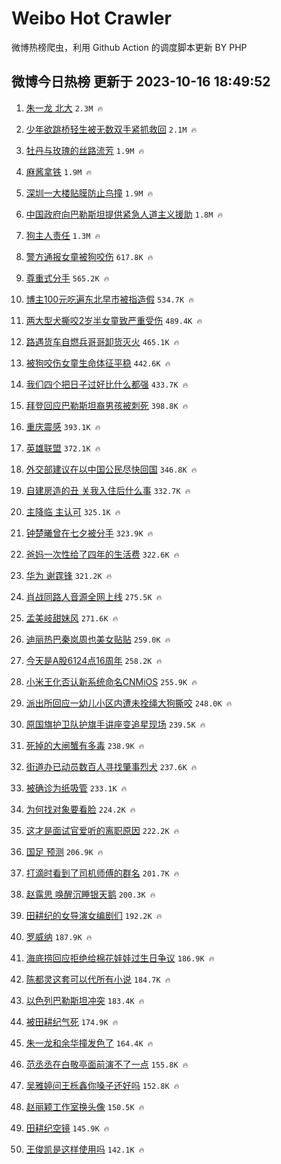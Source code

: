 # Weibo Hot Crawler 



微博热榜爬虫，利用 Github Action 的调度脚本更新 BY PHP 


## 微博今日热榜 更新于 2023-10-16 18:49:52 
1. [朱一龙 北大](https://s.weibo.com/weibo?q=%E6%9C%B1%E4%B8%80%E9%BE%99%20%E5%8C%97%E5%A4%A7&t=31&band_rank=1&Refer=top) `2.3M 🔥` 

1. [少年欲跳桥轻生被无数双手紧抓救回](https://s.weibo.com/weibo?q=%23%E5%B0%91%E5%B9%B4%E6%AC%B2%E8%B7%B3%E6%A1%A5%E8%BD%BB%E7%94%9F%E8%A2%AB%E6%97%A0%E6%95%B0%E5%8F%8C%E6%89%8B%E7%B4%A7%E6%8A%93%E6%95%91%E5%9B%9E%23&t=31&band_rank=2&Refer=top) `2.1M 🔥` 

1. [牡丹与玫瑰的丝路流芳](https://s.weibo.com/weibo?q=%23%E7%89%A1%E4%B8%B9%E4%B8%8E%E7%8E%AB%E7%91%B0%E7%9A%84%E4%B8%9D%E8%B7%AF%E6%B5%81%E8%8A%B3%23&t=31&band_rank=3&Refer=top) `1.9M 🔥` 

1. [麻酱拿铁](https://s.weibo.com/weibo?q=%E9%BA%BB%E9%85%B1%E6%8B%BF%E9%93%81&t=31&band_rank=4&Refer=top) `1.9M 🔥` 

1. [深圳一大楼贴膜防止鸟撞](https://s.weibo.com/weibo?q=%23%E6%B7%B1%E5%9C%B3%E4%B8%80%E5%A4%A7%E6%A5%BC%E8%B4%B4%E8%86%9C%E9%98%B2%E6%AD%A2%E9%B8%9F%E6%92%9E%23&t=31&band_rank=5&Refer=top) `1.9M 🔥` 

1. [中国政府向巴勒斯坦提供紧急人道主义援助](https://s.weibo.com/weibo?q=%23%E4%B8%AD%E5%9B%BD%E6%94%BF%E5%BA%9C%E5%90%91%E5%B7%B4%E5%8B%92%E6%96%AF%E5%9D%A6%E6%8F%90%E4%BE%9B%E7%B4%A7%E6%80%A5%E4%BA%BA%E9%81%93%E4%B8%BB%E4%B9%89%E6%8F%B4%E5%8A%A9%23&t=31&band_rank=6&Refer=top) `1.8M 🔥` 

1. [狗主人责任](https://s.weibo.com/weibo?q=%E7%8B%97%E4%B8%BB%E4%BA%BA%E8%B4%A3%E4%BB%BB&t=31&band_rank=7&Refer=top) `1.3M 🔥` 

1. [警方通报女童被狗咬伤](https://s.weibo.com/weibo?q=%23%E8%AD%A6%E6%96%B9%E9%80%9A%E6%8A%A5%E5%A5%B3%E7%AB%A5%E8%A2%AB%E7%8B%97%E5%92%AC%E4%BC%A4%23&t=31&band_rank=8&Refer=top) `617.8K 🔥` 

1. [尊重式分手](https://s.weibo.com/weibo?q=%E5%B0%8A%E9%87%8D%E5%BC%8F%E5%88%86%E6%89%8B&t=31&band_rank=9&Refer=top) `565.2K 🔥` 

1. [博主100元吃遍东北早市被指造假](https://s.weibo.com/weibo?q=%23%E5%8D%9A%E4%B8%BB100%E5%85%83%E5%90%83%E9%81%8D%E4%B8%9C%E5%8C%97%E6%97%A9%E5%B8%82%E8%A2%AB%E6%8C%87%E9%80%A0%E5%81%87%23&t=31&band_rank=10&Refer=top) `534.7K 🔥` 

1. [两大型犬撕咬2岁半女童致严重受伤](https://s.weibo.com/weibo?q=%23%E4%B8%A4%E5%A4%A7%E5%9E%8B%E7%8A%AC%E6%92%95%E5%92%AC2%E5%B2%81%E5%8D%8A%E5%A5%B3%E7%AB%A5%E8%87%B4%E4%B8%A5%E9%87%8D%E5%8F%97%E4%BC%A4%23&t=31&band_rank=11&Refer=top) `489.4K 🔥` 

1. [路遇货车自燃兵哥哥卸货灭火](https://s.weibo.com/weibo?q=%23%E8%B7%AF%E9%81%87%E8%B4%A7%E8%BD%A6%E8%87%AA%E7%87%83%E5%85%B5%E5%93%A5%E5%93%A5%E5%8D%B8%E8%B4%A7%E7%81%AD%E7%81%AB%23&t=31&band_rank=12&Refer=top) `465.1K 🔥` 

1. [被狗咬伤女童生命体征平稳](https://s.weibo.com/weibo?q=%23%E8%A2%AB%E7%8B%97%E5%92%AC%E4%BC%A4%E5%A5%B3%E7%AB%A5%E7%94%9F%E5%91%BD%E4%BD%93%E5%BE%81%E5%B9%B3%E7%A8%B3%23&t=31&band_rank=13&Refer=top) `442.6K 🔥` 

1. [我们四个把日子过好比什么都强](https://s.weibo.com/weibo?q=%23%E6%88%91%E4%BB%AC%E5%9B%9B%E4%B8%AA%E6%8A%8A%E6%97%A5%E5%AD%90%E8%BF%87%E5%A5%BD%E6%AF%94%E4%BB%80%E4%B9%88%E9%83%BD%E5%BC%BA%23&t=31&band_rank=14&Refer=top) `433.7K 🔥` 

1. [拜登回应巴勒斯坦裔男孩被刺死](https://s.weibo.com/weibo?q=%23%E6%8B%9C%E7%99%BB%E5%9B%9E%E5%BA%94%E5%B7%B4%E5%8B%92%E6%96%AF%E5%9D%A6%E8%A3%94%E7%94%B7%E5%AD%A9%E8%A2%AB%E5%88%BA%E6%AD%BB%23&t=31&band_rank=15&Refer=top) `398.8K 🔥` 

1. [重庆震感](https://s.weibo.com/weibo?q=%E9%87%8D%E5%BA%86%E9%9C%87%E6%84%9F&t=31&band_rank=16&Refer=top) `393.1K 🔥` 

1. [英雄联盟](https://s.weibo.com/weibo?q=%23%E8%8B%B1%E9%9B%84%E8%81%94%E7%9B%9F%23&t=31&band_rank=17&Refer=top) `372.1K 🔥` 

1. [外交部建议在以中国公民尽快回国](https://s.weibo.com/weibo?q=%23%E5%A4%96%E4%BA%A4%E9%83%A8%E5%BB%BA%E8%AE%AE%E5%9C%A8%E4%BB%A5%E4%B8%AD%E5%9B%BD%E5%85%AC%E6%B0%91%E5%B0%BD%E5%BF%AB%E5%9B%9E%E5%9B%BD%23&t=31&band_rank=18&Refer=top) `346.8K 🔥` 

1. [自建房造的丑 关我入住后什么事](https://s.weibo.com/weibo?q=%E8%87%AA%E5%BB%BA%E6%88%BF%E9%80%A0%E7%9A%84%E4%B8%91%20%E5%85%B3%E6%88%91%E5%85%A5%E4%BD%8F%E5%90%8E%E4%BB%80%E4%B9%88%E4%BA%8B&t=31&band_rank=19&Refer=top) `332.7K 🔥` 

1. [主降临 主认可](https://s.weibo.com/weibo?q=%E4%B8%BB%E9%99%8D%E4%B8%B4%20%E4%B8%BB%E8%AE%A4%E5%8F%AF&t=31&band_rank=20&Refer=top) `325.1K 🔥` 

1. [钟楚曦曾在七夕被分手](https://s.weibo.com/weibo?q=%23%E9%92%9F%E6%A5%9A%E6%9B%A6%E6%9B%BE%E5%9C%A8%E4%B8%83%E5%A4%95%E8%A2%AB%E5%88%86%E6%89%8B%23&t=31&band_rank=21&Refer=top) `323.9K 🔥` 

1. [爸妈一次性给了四年的生活费](https://s.weibo.com/weibo?q=%23%E7%88%B8%E5%A6%88%E4%B8%80%E6%AC%A1%E6%80%A7%E7%BB%99%E4%BA%86%E5%9B%9B%E5%B9%B4%E7%9A%84%E7%94%9F%E6%B4%BB%E8%B4%B9%23&t=31&band_rank=22&Refer=top) `322.6K 🔥` 

1. [华为 谢霆锋](https://s.weibo.com/weibo?q=%E5%8D%8E%E4%B8%BA%20%E8%B0%A2%E9%9C%86%E9%94%8B&t=31&band_rank=23&Refer=top) `321.2K 🔥` 

1. [肖战同路人音源全网上线](https://s.weibo.com/weibo?q=%23%E8%82%96%E6%88%98%E5%90%8C%E8%B7%AF%E4%BA%BA%E9%9F%B3%E6%BA%90%E5%85%A8%E7%BD%91%E4%B8%8A%E7%BA%BF%23&t=31&band_rank=24&Refer=top) `275.5K 🔥` 

1. [孟美岐甜妹风](https://s.weibo.com/weibo?q=%E5%AD%9F%E7%BE%8E%E5%B2%90%E7%94%9C%E5%A6%B9%E9%A3%8E&t=31&band_rank=25&Refer=top) `271.6K 🔥` 

1. [迪丽热巴秦岚周也美女贴贴](https://s.weibo.com/weibo?q=%23%E8%BF%AA%E4%B8%BD%E7%83%AD%E5%B7%B4%E7%A7%A6%E5%B2%9A%E5%91%A8%E4%B9%9F%E7%BE%8E%E5%A5%B3%E8%B4%B4%E8%B4%B4%23&t=31&band_rank=26&Refer=top) `259.0K 🔥` 

1. [今天是A股6124点16周年](https://s.weibo.com/weibo?q=%23%E4%BB%8A%E5%A4%A9%E6%98%AFA%E8%82%A16124%E7%82%B916%E5%91%A8%E5%B9%B4%23&t=31&band_rank=27&Refer=top) `258.2K 🔥` 

1. [小米王化否认新系统命名CNMiOS](https://s.weibo.com/weibo?q=%23%E5%B0%8F%E7%B1%B3%E7%8E%8B%E5%8C%96%E5%90%A6%E8%AE%A4%E6%96%B0%E7%B3%BB%E7%BB%9F%E5%91%BD%E5%90%8DCNMiOS%23&t=31&band_rank=28&Refer=top) `255.9K 🔥` 

1. [派出所回应一幼儿小区内遭未拴绳大狗撕咬](https://s.weibo.com/weibo?q=%23%E6%B4%BE%E5%87%BA%E6%89%80%E5%9B%9E%E5%BA%94%E4%B8%80%E5%B9%BC%E5%84%BF%E5%B0%8F%E5%8C%BA%E5%86%85%E9%81%AD%E6%9C%AA%E6%8B%B4%E7%BB%B3%E5%A4%A7%E7%8B%97%E6%92%95%E5%92%AC%23&t=31&band_rank=29&Refer=top) `248.0K 🔥` 

1. [原国旗护卫队护旗手讲座变追星现场](https://s.weibo.com/weibo?q=%23%E5%8E%9F%E5%9B%BD%E6%97%97%E6%8A%A4%E5%8D%AB%E9%98%9F%E6%8A%A4%E6%97%97%E6%89%8B%E8%AE%B2%E5%BA%A7%E5%8F%98%E8%BF%BD%E6%98%9F%E7%8E%B0%E5%9C%BA%23&t=31&band_rank=30&Refer=top) `239.5K 🔥` 

1. [死掉的大闸蟹有多毒](https://s.weibo.com/weibo?q=%23%E6%AD%BB%E6%8E%89%E7%9A%84%E5%A4%A7%E9%97%B8%E8%9F%B9%E6%9C%89%E5%A4%9A%E6%AF%92%23&t=31&band_rank=31&Refer=top) `238.9K 🔥` 

1. [街道办已动员数百人寻找肇事烈犬](https://s.weibo.com/weibo?q=%23%E8%A1%97%E9%81%93%E5%8A%9E%E5%B7%B2%E5%8A%A8%E5%91%98%E6%95%B0%E7%99%BE%E4%BA%BA%E5%AF%BB%E6%89%BE%E8%82%87%E4%BA%8B%E7%83%88%E7%8A%AC%23&t=31&band_rank=32&Refer=top) `237.6K 🔥` 

1. [被确诊为纸吸管](https://s.weibo.com/weibo?q=%E8%A2%AB%E7%A1%AE%E8%AF%8A%E4%B8%BA%E7%BA%B8%E5%90%B8%E7%AE%A1&t=31&band_rank=33&Refer=top) `233.1K 🔥` 

1. [为何找对象要看脸](https://s.weibo.com/weibo?q=%E4%B8%BA%E4%BD%95%E6%89%BE%E5%AF%B9%E8%B1%A1%E8%A6%81%E7%9C%8B%E8%84%B8&t=31&band_rank=34&Refer=top) `224.2K 🔥` 

1. [这才是面试官爱听的离职原因](https://s.weibo.com/weibo?q=%E8%BF%99%E6%89%8D%E6%98%AF%E9%9D%A2%E8%AF%95%E5%AE%98%E7%88%B1%E5%90%AC%E7%9A%84%E7%A6%BB%E8%81%8C%E5%8E%9F%E5%9B%A0&t=31&band_rank=35&Refer=top) `222.2K 🔥` 

1. [国足 预测](https://s.weibo.com/weibo?q=%E5%9B%BD%E8%B6%B3%20%E9%A2%84%E6%B5%8B&t=31&band_rank=36&Refer=top) `206.9K 🔥` 

1. [打滴时看到了司机师傅的群名](https://s.weibo.com/weibo?q=%E6%89%93%E6%BB%B4%E6%97%B6%E7%9C%8B%E5%88%B0%E4%BA%86%E5%8F%B8%E6%9C%BA%E5%B8%88%E5%82%85%E7%9A%84%E7%BE%A4%E5%90%8D&t=31&band_rank=37&Refer=top) `201.7K 🔥` 

1. [赵露思 唤醒沉睡银天鹅](https://s.weibo.com/weibo?q=%E8%B5%B5%E9%9C%B2%E6%80%9D%20%E5%94%A4%E9%86%92%E6%B2%89%E7%9D%A1%E9%93%B6%E5%A4%A9%E9%B9%85&t=31&band_rank=38&Refer=top) `200.3K 🔥` 

1. [田耕纪的女导演女编剧们](https://s.weibo.com/weibo?q=%E7%94%B0%E8%80%95%E7%BA%AA%E7%9A%84%E5%A5%B3%E5%AF%BC%E6%BC%94%E5%A5%B3%E7%BC%96%E5%89%A7%E4%BB%AC&t=31&band_rank=39&Refer=top) `192.2K 🔥` 

1. [罗威纳](https://s.weibo.com/weibo?q=%E7%BD%97%E5%A8%81%E7%BA%B3&t=31&band_rank=40&Refer=top) `187.9K 🔥` 

1. [海底捞回应拒绝给棉花娃娃过生日争议](https://s.weibo.com/weibo?q=%23%E6%B5%B7%E5%BA%95%E6%8D%9E%E5%9B%9E%E5%BA%94%E6%8B%92%E7%BB%9D%E7%BB%99%E6%A3%89%E8%8A%B1%E5%A8%83%E5%A8%83%E8%BF%87%E7%94%9F%E6%97%A5%E4%BA%89%E8%AE%AE%23&t=31&band_rank=41&Refer=top) `186.9K 🔥` 

1. [陈都灵这套可以代所有小说](https://s.weibo.com/weibo?q=%E9%99%88%E9%83%BD%E7%81%B5%E8%BF%99%E5%A5%97%E5%8F%AF%E4%BB%A5%E4%BB%A3%E6%89%80%E6%9C%89%E5%B0%8F%E8%AF%B4&t=31&band_rank=42&Refer=top) `184.7K 🔥` 

1. [以色列巴勒斯坦冲突](https://s.weibo.com/weibo?q=%23%E4%BB%A5%E8%89%B2%E5%88%97%E5%B7%B4%E5%8B%92%E6%96%AF%E5%9D%A6%E5%86%B2%E7%AA%81%23&t=31&band_rank=43&Refer=top) `183.4K 🔥` 

1. [被田耕纪气死](https://s.weibo.com/weibo?q=%23%E8%A2%AB%E7%94%B0%E8%80%95%E7%BA%AA%E6%B0%94%E6%AD%BB%23&t=31&band_rank=44&Refer=top) `174.9K 🔥` 

1. [朱一龙和余华撞发色了](https://s.weibo.com/weibo?q=%23%E6%9C%B1%E4%B8%80%E9%BE%99%E5%92%8C%E4%BD%99%E5%8D%8E%E6%92%9E%E5%8F%91%E8%89%B2%E4%BA%86%23&t=31&band_rank=45&Refer=top) `164.4K 🔥` 

1. [范丞丞在白敬亭面前演不了一点](https://s.weibo.com/weibo?q=%23%E8%8C%83%E4%B8%9E%E4%B8%9E%E5%9C%A8%E7%99%BD%E6%95%AC%E4%BA%AD%E9%9D%A2%E5%89%8D%E6%BC%94%E4%B8%8D%E4%BA%86%E4%B8%80%E7%82%B9%23&t=31&band_rank=46&Refer=top) `155.8K 🔥` 

1. [吴雅婷问王栎鑫你嗓子还好吗](https://s.weibo.com/weibo?q=%23%E5%90%B4%E9%9B%85%E5%A9%B7%E9%97%AE%E7%8E%8B%E6%A0%8E%E9%91%AB%E4%BD%A0%E5%97%93%E5%AD%90%E8%BF%98%E5%A5%BD%E5%90%97%23&t=31&band_rank=47&Refer=top) `152.8K 🔥` 

1. [赵丽颖工作室换头像](https://s.weibo.com/weibo?q=%23%E8%B5%B5%E4%B8%BD%E9%A2%96%E5%B7%A5%E4%BD%9C%E5%AE%A4%E6%8D%A2%E5%A4%B4%E5%83%8F%23&t=31&band_rank=48&Refer=top) `150.5K 🔥` 

1. [田耕纪空镜](https://s.weibo.com/weibo?q=%23%E7%94%B0%E8%80%95%E7%BA%AA%E7%A9%BA%E9%95%9C%23&t=31&band_rank=49&Refer=top) `145.9K 🔥` 

1. [王俊凯是这样使用吗](https://s.weibo.com/weibo?q=%23%E7%8E%8B%E4%BF%8A%E5%87%AF%E6%98%AF%E8%BF%99%E6%A0%B7%E4%BD%BF%E7%94%A8%E5%90%97%23&t=31&band_rank=50&Refer=top) `142.1K 🔥` 

